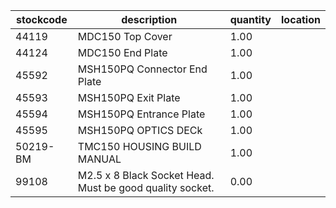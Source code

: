 |stockcode|description|quantity|location|
|---------|-----------|--------|--------|
|44119|MDC150 Top Cover|1.00||
|44124|MDC150 End Plate|1.00||
|45592|MSH150PQ Connector End Plate|1.00||
|45593|MSH150PQ Exit Plate|1.00||
|45594|MSH150PQ Entrance Plate|1.00||
|45595|MSH150PQ OPTICS DECk|1.00||
|50219-BM|TMC150 HOUSING BUILD MANUAL|1.00||
|99108|M2.5 x 8 Black Socket Head. Must be good quality socket.|0.00||
